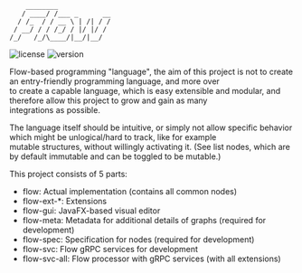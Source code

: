 ```
    ________
   / ____/ /___ _      __
  / /_  / / __ \ | /| / /
 / __/ / / /_/ / |/ |/ /
/_/   /_/\____/|__/|__/
```

![license](https://img.shields.io/badge/License-Apache_2.0-blue.svg)
![version](https://img.shields.io/badge/Version-0.0.1-darkred.svg)

Flow-based programming "language", the aim of this project is not to create an entry-friendly programming language, and more over<br>
to create a capable language, which is easy extensible and modular, and therefore allow this project to grow and gain as many<br>
integrations as possible.

The language itself should be intuitive, or simply not allow specific behavior which might be unlogical/hard to track, like for example<br>
mutable structures, without willingly activating it. (See list nodes, which are by default immutable and can be toggled to be mutable.)

This project consists of 5 parts:
* flow: Actual implementation (contains all common nodes)
* flow-ext-*: Extensions
* flow-gui: JavaFX-based visual editor
* flow-meta: Metadata for additional details of graphs (required for development)
* flow-spec: Specification for nodes (required for development)
* flow-svc: Flow gRPC services for development
* flow-svc-all: Flow processor with gRPC services (with all extensions)

